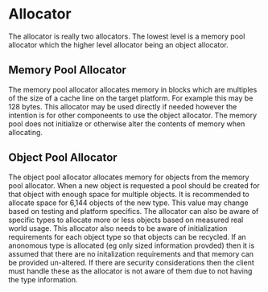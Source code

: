 # Allocator
The allocator is really two allocators. The lowest level is a memory pool allocator which the higher level allocator being an object allocator.

## Memory Pool Allocator
The memory pool allocator allocates memory in blocks which are multiples of the size of a cache line on the target platform. For example this may be 128 bytes. This allocator may be used directly if needed however the intention is for other componeents to use the object allocator. The memory pool does not initialize or otherwise alter the contents of memory when allocating. 

## Object Pool Allocator
The object pool allocator allocates memory for objects from the memory pool allocator. When a new object is requested a pool should be created for that object with enough space for multiple objects. It is recommended to allocate space for 6,144 objects of the new type. This value may change based on testing and platform specifics. The allocator can also be aware of specific types to allocate more or less objects based on measured real world usage. This allocator also needs to be aware of initialization requirements for each object type so that objects can be recycled. If an anonomous type is allocated (eg only sized information provded) then it is assumed that there are no initalization requirements and that memory can be provided un-altered. If there are security considerations then the client must handle these as the allocator is not aware of them due to not having the type information.
